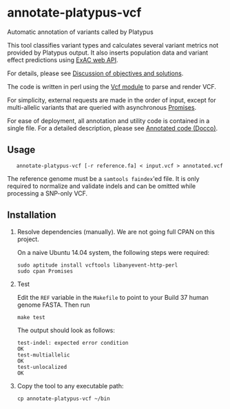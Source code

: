 # annotate-platypus-vcf
Automatic annotation of variants called by Platypus

This tool classifies variant types and calculates several variant metrics
not provided by Platypus output. It also inserts population data and variant effect
predictions using [ExAC web API](http://exac.hms.harvard.edu/).

For details, please see [Discussion of objectives and solutions](discussion.md).

The code is written in perl using the [Vcf
module](http://search.cpan.org/~snkwatt/VCF-1.0/lib/VCF/V4_0.pm)
to parse and render VCF.

For simplicity, external requests are made in the order of input, except for
multi-allelic variants that are queried with asynchronous
[Promises](https://github.com/stevan/promises-perl).

For ease of deployment, all annotation and utility code is contained in a
single file. For a detailed description, please see [Annotated code
(Docco)](https://cdn.rawgit.com/selkovjr/annotate-platypus-vcf/master/docs/annotate-platypus-vcf.html).

## Usage
```
   annotate-platypus-vcf [-r reference.fa] < input.vcf > annotated.vcf
```
The reference genome must be a `samtools faindex`'ed file. It is only required to normalize and validate indels and can be omitted while processing a SNP-only VCF.

## Installation

1. Resolve dependencies (manually). We are not going full CPAN on this project.

   On a naive Ubuntu 14.04 system, the following steps were required:
   ```
   sudo aptitude install vcftools libanyevent-http-perl
   sudo cpan Promises
   ```
2. Test

   Edit the `REF` variable in the `Makefile` to point to your Build 37 human
   genome FASTA. Then run

   ```
   make test
   ```

   The output should look as follows:

   ```
   test-indel: expected error condition
   OK
   test-multiallelic
   OK
   test-unlocalized
   OK
   ```
3. Copy the tool to any executable path:

   ```
   cp annotate-platypus-vcf ~/bin
   ```

